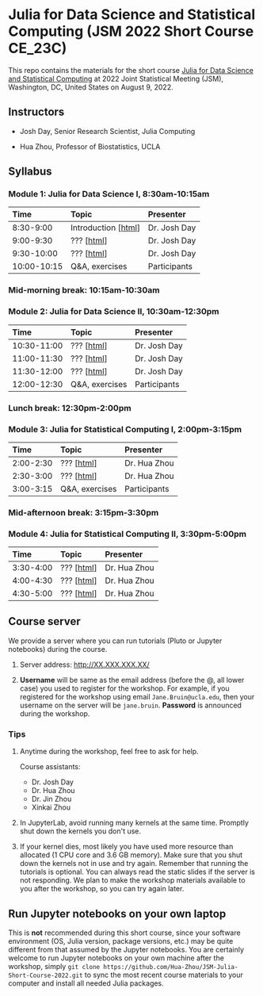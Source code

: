 # Julia for Data Science and Statistical Computing (JSM 2022 Short Course CE_23C)

This repo contains the materials for the short course [Julia for Data Science and Statistical Computing](https://ww2.amstat.org/meetings/jsm/2022/onlineprogram/ActivityDetails.cfm?SessionID=223492) at 2022 Joint Statistical Meeting (JSM), Washington, DC, United States on August 9, 2022.

## Instructors

* Josh Day, Senior Research Scientist, Julia Computing

* Hua Zhou, Professor of Biostatistics, UCLA

## Syllabus

### Module 1: Julia for Data Science I, 8:30am-10:15am

| Time | Topic | Presenter |  
|:-----------|:------------|:------------|  
| 8:30-9:00 | Introduction \[[html]()\] | Dr. Josh Day |  
| 9:00-9:30 | ??? \[[html]()\] | Dr. Josh Day |  
| 9:30-10:00 | ??? \[[html]()\] | Dr. Josh Day |  
| 10:00-10:15 | Q&A, exercises | Participants |

### Mid-morning break: 10:15am-10:30am

### Module 2: Julia for Data Science II, 10:30am-12:30pm

| Time | Topic | Presenter |  
|:-----------|:------------|:------------|  
| 10:30-11:00 | ??? \[[html]()\] | Dr. Josh Day |  
| 11:00-11:30 | ??? \[[html]()\] | Dr. Josh Day |  
| 11:30-12:00 | ??? \[[html]()\] | Dr. Josh Day |  
| 12:00-12:30 | Q&A, exercises | Participants |

### Lunch break: 12:30pm-2:00pm

### Module 3: Julia for Statistical Computing I, 2:00pm-3:15pm

| Time | Topic | Presenter |  
|:-----------|:------------|:------------|  
| 2:00-2:30 | ??? \[[html]()\] | Dr. Hua Zhou |  
| 2:30-3:00 | ??? \[[html]()\] | Dr. Hua Zhou |  
| 3:00-3:15 | Q&A, exercises | Participants |

### Mid-afternoon break: 3:15pm-3:30pm

### Module 4: Julia for Statistical Computing II, 3:30pm-5:00pm

| Time | Topic | Presenter |  
|:-----------|:------------|:------------|  
| 3:30-4:00 | ??? \[[html]()\] | Dr. Hua Zhou |  
| 4:00-4:30 | ??? \[[html]()\] | Dr. Hua Zhou |  
| 4:30-5:00 | ??? \[[html]()\] | Dr. Hua Zhou |  

## Course server

We provide a server where you can run tutorials (Pluto or Jupyter notebooks) during the course.

1. Server address: <http://XX.XXX.XXX.XX/> 

2. **Username** will be same as the email address (before the @, all lower case) you used to register for the workshop. For example, if you registered for the workshop using email `Jane.Bruin@ucla.edu`, then your username on the server will be `jane.bruin`. **Password** is announced during the workshop.

### Tips

1. Anytime during the workshop, feel free to ask for help. 

    Course assistants: 
    - Dr. Josh Day  
    - Dr. Hua Zhou  
    - Dr. Jin Zhou  
    - Xinkai Zhou  
    
2. In JupyterLab, avoid running many kernels at the same time. Promptly shut down the kernels you don't use. 

3. If your kernel dies, most likely you have used more resource than allocated (1 CPU core and 3.6 GB memory). Make sure that you shut down the kernels not in use and try again. Remember that running the tutorials is optional. You can always read the static slides if the server is not responding. We plan to make the workshop materials available to you after the workshop, so you can try again later.

## Run Jupyter notebooks on your own laptop

This is **not** recommended during this short course, since your software environment (OS, Julia version, package versions, etc.) may be quite different from that assumed by the Jupyter notebooks. You are certainly welcome to run Jupyter notebooks on your own machine after the workshop, simply `git clone https://github.com/Hua-Zhou/JSM-Julia-Short-Course-2022.git` to sync the most recent course materials to your computer and install all needed Julia packages.
